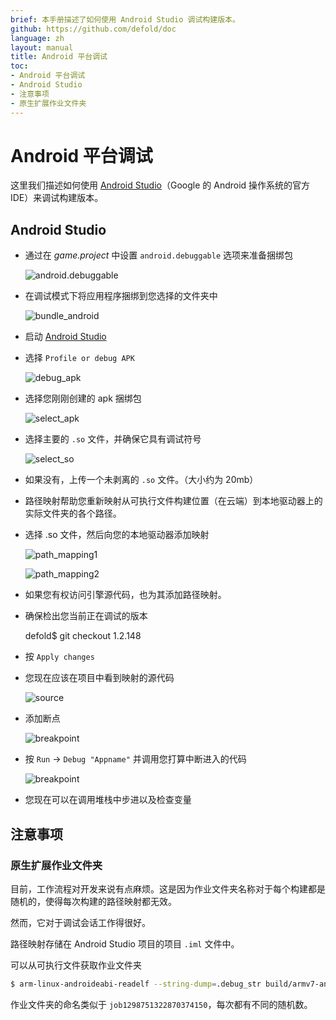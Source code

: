```yaml
---
brief: 本手册描述了如何使用 Android Studio 调试构建版本。
github: https://github.com/defold/doc
language: zh
layout: manual
title: Android 平台调试
toc:
- Android 平台调试
- Android Studio
- 注意事项
- 原生扩展作业文件夹
---
```


# Android 平台调试

这里我们描述如何使用 [Android Studio](https://developer.android.com/studio/)（Google 的 Android 操作系统的官方 IDE）来调试构建版本。


## Android Studio

* 通过在 *game.project* 中设置 `android.debuggable` 选项来准备捆绑包

	![android.debuggable](/manuals/images/extensions/debugging/android/game_project_debuggable.png)

* 在调试模式下将应用程序捆绑到您选择的文件夹中

	![bundle_android](/manuals/images/extensions/debugging/android/bundle_android.png)

* 启动 [Android Studio](https://developer.android.com/studio/)

* 选择 `Profile or debug APK`

	![debug_apk](/manuals/images/extensions/debugging/android/android_profile_or_debug.png)

* 选择您刚刚创建的 apk 捆绑包

	![select_apk](/manuals/images/extensions/debugging/android/android_select_apk.png)

* 选择主要的 `.so` 文件，并确保它具有调试符号

	![select_so](/manuals/images/extensions/debugging/android/android_missing_symbols.png)

* 如果没有，上传一个未剥离的 `.so` 文件。（大小约为 20mb）

* 路径映射帮助您重新映射从可执行文件构建位置（在云端）到本地驱动器上的实际文件夹的各个路径。

* 选择 .so 文件，然后向您的本地驱动器添加映射

	![path_mapping1](/manuals/images/extensions/debugging/android/path_mappings_android.png)

	![path_mapping2](/manuals/images/extensions/debugging/android/path_mappings_android2.png)

* 如果您有权访问引擎源代码，也为其添加路径映射。

* 确保检出您当前正在调试的版本

	defold$ git checkout 1.2.148

* 按 `Apply changes`

* 您现在应该在项目中看到映射的源代码

	![source](/manuals/images/extensions/debugging/android/source_mappings_android.png)

* 添加断点

	![breakpoint](/manuals/images/extensions/debugging/android/breakpoint_android.png)

* 按 `Run` -> `Debug "Appname"` 并调用您打算中断进入的代码

	![breakpoint](/manuals/images/extensions/debugging/android/callstack_variables_android.png)

* 您现在可以在调用堆栈中步进以及检查变量


## 注意事项

### 原生扩展作业文件夹

目前，工作流程对开发来说有点麻烦。这是因为作业文件夹名称对于每个构建都是随机的，使得每次构建的路径映射都无效。

然而，它对于调试会话工作得很好。

路径映射存储在 Android Studio 项目的项目 `.iml` 文件中。

可以从可执行文件获取作业文件夹

```sh
$ arm-linux-androideabi-readelf --string-dump=.debug_str build/armv7-android/libdmengine.so | grep /job
```

作业文件夹的命名类似于 `job1298751322870374150`，每次都有不同的随机数。